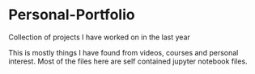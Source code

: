 # Personal-Portfolio
Collection of projects I have worked on in the last year

This is mostly things I have found from videos, courses and personal interest. Most of the files here are self contained jupyter notebook files. 
